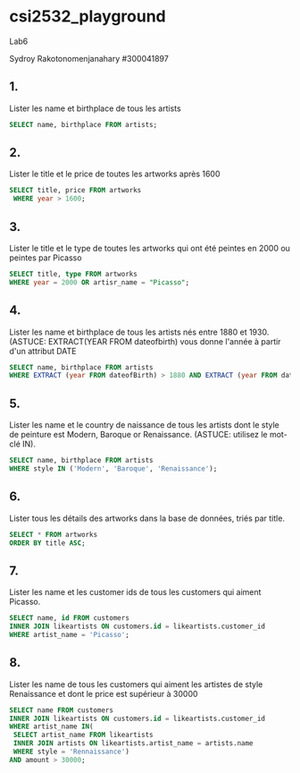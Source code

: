 # csi2532_playground
Lab6

Sydroy Rakotonomenjanahary #300041897

## 1. 

Lister les name et birthplace de tous les artists

```sql
SELECT name, birthplace FROM artists;
```

## 2. 

Lister le title et le price de toutes les artworks après 1600

```sql 
SELECT title, price FROM artworks
 WHERE year > 1600;
 ```
 
 ## 3. 
 
 Lister le title et le type de toutes les artworks qui ont été peintes en 2000 ou peintes par Picasso
 
 ```sql 
 SELECT title, type FROM artworks
 WHERE year = 2000 OR artisr_name = "Picasso";
 ```
 
 ## 4.
 
 Lister les name et birthplace de tous les artists nés entre 1880 et 1930. (ASTUCE: EXTRACT(YEAR FROM dateofbirth) vous donne l'année à partir d'un attribut DATE
 
 ```sql 
 SELECT name, birthplace FROM artists
 WHERE EXTRACT (year FROM dateofBirth) > 1880 AND EXTRACT (year FROM dateofBirth) < 1930;
 ```
 
 ## 5. 
 
 Lister les name et le country de naissance de tous les artists dont le style de peinture est Modern, Baroque or Renaissance. (ASTUCE: utilisez le mot-clé IN).
 
 ```sql
 SELECT name, birthplace FROM artists
 WHERE style IN ('Modern', 'Baroque', 'Renaissance');
 ```
 
 ## 6.
 
 Lister tous les détails des artworks dans la base de données, triés par title.
 
 ```sql 
 SELECT * FROM artworks
 ORDER BY title ASC;
 ```
 
 ## 7.
 
 Lister les name et les customer ids de tous les customers qui aiment Picasso.
 
 ```sql
 SELECT name, id FROM customers
 INNER JOIN likeartists ON customers.id = likeartists.customer_id
 WHERE artist_name = 'Picasso';
 ```
 
## 8.

Lister les name de tous les customers qui aiment les artistes de style Renaissance et dont le price est supérieur à 30000

```sql 
SELECT name FROM customers 
INNER JOIN likeartists ON customers.id = likeartists.customer_id
WHERE artist_name IN(
 SELECT artist_name FROM likeartists
 INNER JOIN artists ON likeartists.artist_name = artists.name
 WHERE style = 'Rennaissance')
AND amount > 30000;
```
 
 

